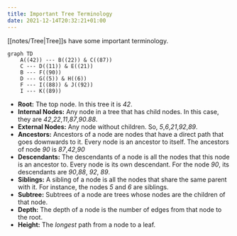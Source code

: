 ```yaml
---
title: Important Tree Terminology
date: 2021-12-14T20:32:21+01:00
---
```

[[notes/Tree|Tree]]s have some important terminology.

```mermaid
graph TD
	A((42)) --- B((22)) & C((87))
	C --- D((11)) & E((21))
	B --- F((90))
	D --- G((5)) & H((6))
	F --- I((88)) & J((92))
	I --- K((89))
```
* **Root:** The top node. In this tree it is *42*.
* **Internal Nodes:** Any node in a tree that has child nodes. In this case, they are *42*,*22*,*11*,*87*,*90*.*88*.
* **External Nodes:** Any node without children. So, *5*,*6*,*21*,*92*,*89*.
* **Ancestors:** Ancestors of a node are nodes that have a direct path that goes downwards to it. Every node is an ancestor to itself. The ancestors of node *90* is *87*,*42*,*90*
* **Descendants:** The descendants of a node is all the nodes that this node is an ancestor to. Every node is its own descendant. For the node *90*, its descendants are *90*,*88*, *92*, *89*.
* **Siblings:** A sibling of a node is all the nodes that share the same parent with it. For instance, the nodes *5* and *6* are siblings.
* **Subtree:** Subtrees of a node are trees whose nodes are the children of that node.
* **Depth:** The depth of a node is the number of edges from that node to the root.
* **Height:**  The *longest* path from a node to a leaf.